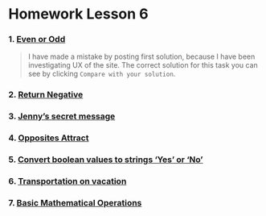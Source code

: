 # Homework Lesson 6

### 1. [Even or Odd](https://www.codewars.com/kata/reviews/5425fedf430ca265ea00033e/groups/60a67a8a33d6cb0001cf5cf7)
> I have made a mistake by posting first solution, because I have been investigating UX of the site. The correct solution for this task you can see by clicking `Compare with your solution`. 

### 2. [Return Negative](https://www.codewars.com/kata/reviews/556b81de1f97c84309000179/groups/60a7959d932d110001807493)

### 3. [Jenny’s secret message](https://www.codewars.com/kata/reviews/552253df667a8dbf76000447/groups/552253df667a8dbf76000449)

### 4. [Opposites Attract](https://www.codewars.com/kata/reviews/555086ff587c4e3a7e000095/groups/60a79cb8f9703000011c8a37)

### 5. [Convert boolean values to strings ‘Yes’ or ‘No’](https://www.codewars.com/kata/reviews/54a59ef00c96357db90000e9/groups/60a79e83edf09900017a4cca)

### 6. [Transportation on vacation](https://www.codewars.com/kata/reviews/568d4ea6ab0a10c7210000f2/groups/602c5a0ae99a1a000164a424)

### 7. [Basic Mathematical Operations](https://www.codewars.com/kata/reviews/57357409555270d3f000001b/groups/5f9f4df76814470001e4a077)
